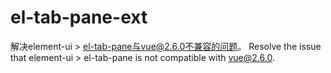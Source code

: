 # el-tab-pane-ext
解决element-ui > el-tab-pane与vue@2.6.0不兼容的问题。
Resolve the issue that element-ui > el-tab-pane is not compatible with vue@2.6.0.
